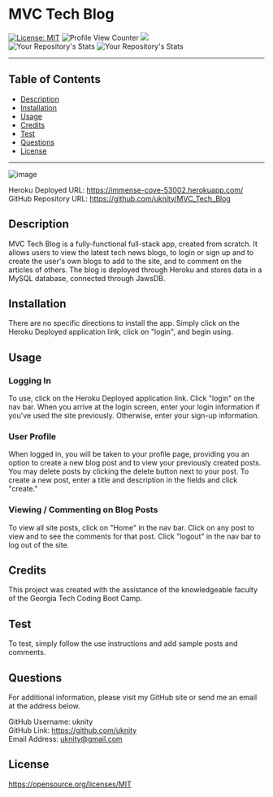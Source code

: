 # MVC Tech Blog
  [![License: MIT](https://img.shields.io/badge/License-MIT-yellow.svg)](https://opensource.org/licenses/MIT) 
  ![Profile View Counter](https://komarev.com/ghpvc/?username=uknity) 
  ![](https://img.shields.io/badge/GitHub-uknity-181717?style=for-the-badge&logo=github)  
  ![Your Repository's Stats](https://github-readme-stats.vercel.app/api?username=uknity&show_icons=true) 
  ![Your Repository's Stats](https://github-readme-stats.vercel.app/api/top-langs/?username=uknity&theme=blue-green)    
  
_____________________________________________________  

## Table of Contents
  - [Description](#description)
  - [Installation](#installation)
  - [Usage](#usage)
  - [Credits](#credits)
  - [Test](#test)
  - [Questions](#questions)
  - [License](#license)
______________________________________________________

![image](https://user-images.githubusercontent.com/77338531/117738719-b9951f00-b1ca-11eb-81b2-30d9fefbb9ee.png)

Heroku Deployed URL:  https://immense-cove-53002.herokuapp.com/  
GitHub Repository URL:  https://github.com/uknity/MVC_Tech_Blog  

## Description

MVC Tech Blog is a fully-functional full-stack app, created from scratch.  It allows users to view the latest tech news blogs, to login or sign up and to create the user's own blogs to add to the site, and to comment on the articles of others. The blog is deployed through Heroku and stores data in a MySQL database, connected through JawsDB.

## Installation

There are no specific directions to install the app.  Simply click on the Heroku Deployed application link, click on "login", and begin using.

## Usage

### Logging In
To use, click on the Heroku Deployed application link.  Click "login" on the nav bar.  When you arrive at the login screen, enter your login information if you've used the site previously.  Otherwise, enter your sign-up information.  
### User Profile
When logged in, you will be taken to your profile page, providing you an option to create a new blog post and to view your previously created posts.  You may delete posts by clicking the delete button next to your post.  To create a new post, enter a title and description in the fields and click "create."  
### Viewing / Commenting on Blog Posts
To view all site posts, click on "Home" in the nav bar.  Click on any post to view and to see the comments for that post.  Click "logout" in the nav bar to log out of the site.

## Credits

This project was created with the assistance of the knowledgeable faculty of the Georgia Tech Coding Boot Camp.

## Test

To test, simply follow the use instructions and add sample posts and comments.

## Questions

For additional information, please visit my GitHub site or send me an email at the address below.  
  
GitHub Username: uknity  
GitHub Link: https://github.com/uknity  
Email Address: uknity@gmail.com  

## License

https://opensource.org/licenses/MIT